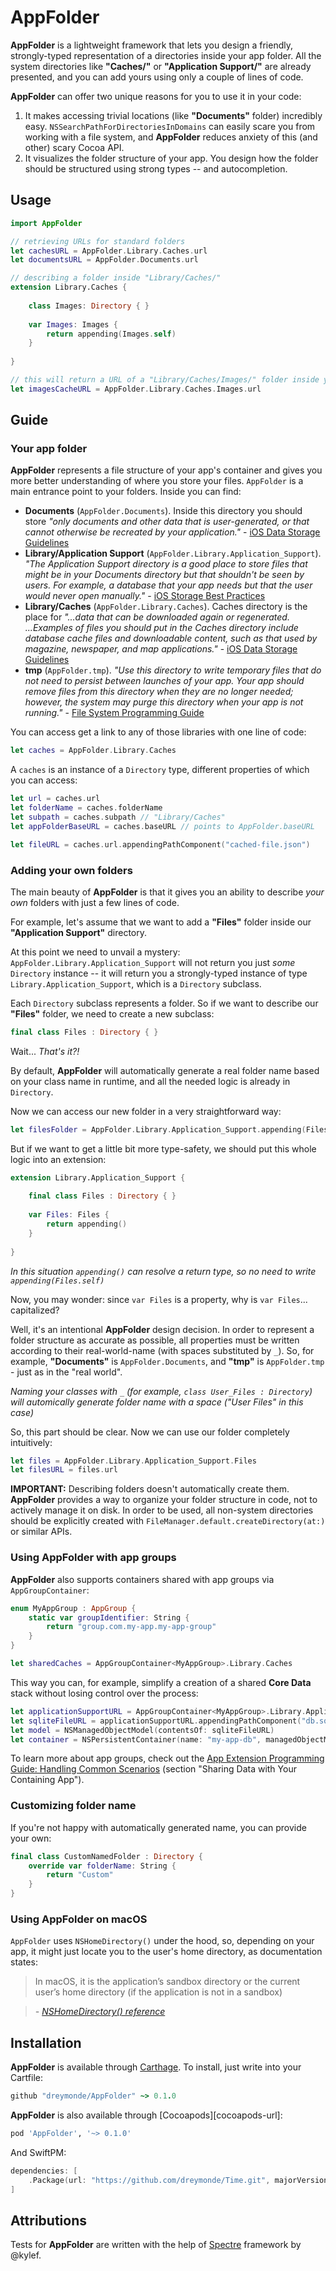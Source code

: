 # AppFolder

<!--[![Swift][swift-badge]][swift-url]
[![Platform][platform-badge]][platform-url]
[![Build Status](https://travis-ci.org/dreymonde/AppFolder.svg?branch=master)](https://travis-ci.org/dreymonde/AppFolder)-->

**AppFolder** is a lightweight framework that lets you design a friendly, strongly-typed representation of a directories inside your app folder. All the system directories like **"Caches/"** or 
**"Application Support/"** are already presented, and you can add yours using only a couple of lines of code.

**AppFolder** can offer two unique reasons for you to use it in your code:

1. It makes accessing trivial locations (like **"Documents"** folder) incredibly easy. `NSSearchPathForDirectoriesInDomains` can easily scare you from working with a file system, and **AppFolder** reduces anxiety of this (and other) scary Cocoa API.
2. It visualizes the folder structure of your app. You design how the folder should be structured using strong types -- and autocompletion.

## Usage

```swift
import AppFolder

// retrieving URLs for standard folders
let cachesURL = AppFolder.Library.Caches.url
let documentsURL = AppFolder.Documents.url

// describing a folder inside "Library/Caches/"
extension Library.Caches {
    
    class Images: Directory { }
    
    var Images: Images {
        return appending(Images.self)
    }
    
}

// this will return a URL of a "Library/Caches/Images/" folder inside your app container
let imagesCacheURL = AppFolder.Library.Caches.Images.url
```

## Guide

### Your app folder

**AppFolder** represents a file structure of your app's container and gives you more better understanding of where you store your files. `AppFolder` is a main entrance point to your folders. Inside you can find:

- **Documents** (`AppFolder.Documents`). Inside this directory you should store *"only documents and other data that is user-generated, or that cannot otherwise be recreated by your application."* - [iOS Data Storage Guidelines][storage-guidelines-url]
- **Library/Application Support** (`AppFolder.Library.Application_Support`). *"The Application Support directory is a good place to store files that might be in your Documents directory but that shouldn't be seen by users. For example, a database that your app needs but that the user would never open manually."* - [iOS Storage Best Practices][storage-practices-url]
- **Library/Caches** (`AppFolder.Library.Caches`). Caches directory is the place for *"...data that can be downloaded again or regenerated. ...Examples of files you should put in the Caches directory include database cache files and downloadable content, such as that used by magazine, newspaper, and map applications."* - [iOS Data Storage Guidelines][storage-guidelines-url]
- **tmp** (`AppFolder.tmp`). *"Use this directory to write temporary files that do not need to persist between launches of your app. Your app should remove files from this directory when they are no longer needed; however, the system may purge this directory when your app is not running."* - [File System Programming Guide][fs-guide-url]

You can access get a link to any of those libraries with one line of code:

```swift
let caches = AppFolder.Library.Caches
```

A `caches` is an instance of a `Directory` type, different properties of which you can access:

```swift
let url = caches.url
let folderName = caches.folderName
let subpath = caches.subpath // "Library/Caches"
let appFolderBaseURL = caches.baseURL // points to AppFolder.baseURL

let fileURL = caches.url.appendingPathComponent("cached-file.json")
```

### Adding your own folders

The main beauty of **AppFolder** is that it gives you an ability to describe _your own_ folders with just a few lines of code.

For example, let's assume that we want to add a **"Files"** folder inside our **"Application Support"** directory.

At this point we need to unvail a mystery: `AppFolder.Library.Application_Support` will not return you just *some* `Directory` instance -- it will return you a strongly-typed instance of type `Library.Application_Support`, which is a `Directory` subclass.

Each `Directory` subclass represents a folder. So if we want to describe our **"Files"** folder, we need to create a new subclass:

```swift
final class Files : Directory { }
```

Wait... *That's it?!*

By default, **AppFolder** will automatically generate a real folder name based on your class name in runtime, and all the needed logic is already in `Directory`.

Now we can access our new folder in a very straightforward way:

```swift
let filesFolder = AppFolder.Library.Application_Support.appending(Files.self)
```

But if we want to get a little bit more type-safety, we should put this whole logic into an extension:

```swift
extension Library.Application_Support {
    
    final class Files : Directory { }
    
    var Files: Files {
        return appending()
    }
    
}
```

*In this situation `appending()` can resolve a return type, so no need to write `appending(Files.self)`*

Now, you may wonder: since `var Files` is a property, why is `var Files`... capitalized?

Well, it's an intentional **AppFolder** design decision. In order to represent a folder structure as accurate as possible, all properties must be written according to their real-world-name (with spaces substituted by `_`). So, for example, **"Documents"** is `AppFolder.Documents`, and **"tmp"** is `AppFolder.tmp` - just as in the "real world".

*Naming your classes with `_` (for example, `class User_Files : Directory`) will automically generate folder name with a space ("User Files" in this case)*

So, this part should be clear. Now we can use our folder completely intuitively:

```swift
let files = AppFolder.Library.Application_Support.Files
let filesURL = files.url
```

**IMPORTANT:** Describing folders doesn't automatically create them. **AppFolder** provides a way to organize your folder structure in code, not to actively manage it on disk. In order to be used, all non-system directories should be explicitly created with `FileManager.default.createDirectory(at:)` or similar APIs.

### Using AppFolder with app groups

**AppFolder** also supports containers shared with app groups via `AppGroupContainer`:

```swift
enum MyAppGroup : AppGroup {
    static var groupIdentifier: String {
        return "group.com.my-app.my-app-group"
    }
}

let sharedCaches = AppGroupContainer<MyAppGroup>.Library.Caches
```

This way you can, for example, simplify a creation of a shared **Core Data** stack without losing control over the process:

```swift
let applicationSupportURL = AppGroupContainer<MyAppGroup>.Library.Application_Support.url
let sqliteFileURL = applicationSupportURL.appendingPathComponent("db.sql")
let model = NSManagedObjectModel(contentsOf: sqliteFileURL)
let container = NSPersistentContainer(name: "my-app-db", managedObjectModel: model!)
```

To learn more about app groups, check out the [App Extension Programming Guide: Handling Common Scenarios](https://developer.apple.com/library/content/documentation/General/Conceptual/ExtensibilityPG/ExtensionScenarios.html) (section "Sharing Data with Your Containing App").

### Customizing folder name

If you're not happy with automatically generated name, you can provide your own:

```swift
final class CustomNamedFolder : Directory {
    override var folderName: String {
        return "Custom"
    }
}
```

### Using AppFolder on macOS

`AppFolder` uses `NSHomeDirectory()` under the hood, so, depending on your app, it might just locate you to the user's home directory, as documentation states:

> In macOS, it is the application’s sandbox directory or the current user’s home directory (if the application is not in a sandbox)

> *- [NSHomeDirectory() reference](https://developer.apple.com/documentation/foundation/1413045-nshomedirectory)*

## Installation

**AppFolder** is available through [Carthage][carthage-url]. To install, just write into your Cartfile:

```ruby
github "dreymonde/AppFolder" ~> 0.1.0
```

**AppFolder** is also available through [Cocoapods][cocoapods-url]:

```ruby
pod 'AppFolder', '~> 0.1.0'
```

And SwiftPM:

```swift
dependencies: [
    .Package(url: "https://github.com/dreymonde/Time.git", majorVersion: 0, minor: 2),
]
```

## Attributions

Tests for **AppFolder** are written with the help of [Spectre](https://github.com/kylef/Spectre) framework by @kylef.

[swift-badge]: https://img.shields.io/badge/Swift-4.0-orange.svg?style=flat
[swift-url]: https://swift.org
[platform-badge]: https://img.shields.io/badge/platform-iOS%20%7C%20macOS%20%7C%20watchOS%20%7C%20tvOS-lightgrey.svg
[platform-url]: https://developer.apple.com/swift/
[storage-guidelines-url]: https://developer.apple.com/icloud/documentation/data-storage/index.html
[storage-practices-url]: https://developer.apple.com/videos/play/fall2017/204/
[fs-guide-url]: https://developer.apple.com/library/content/documentation/FileManagement/Conceptual/FileSystemProgrammingGuide/FileSystemOverview/FileSystemOverview.html
[carthage-url]: https://github.com/Carthage/Carthage